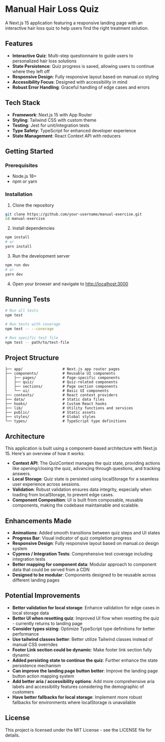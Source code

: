 # Manual Hair Loss Quiz

A Next.js 15 application featuring a responsive landing page with an interactive hair loss quiz to help users find the right treatment solution.

## Features

- **Interactive Quiz**: Multi-step questionnaire to guide users to personalized hair loss solutions
- **State Persistence**: Quiz progress is saved, allowing users to continue where they left off
- **Responsive Design**: Fully responsive layout based on manual.co styling
- **Accessibility Focus**: Designed with accessibility in mind
- **Robust Error Handling**: Graceful handling of edge cases and errors

## Tech Stack

- **Framework**: Next.js 15 with App Router
- **Styling**: Tailwind CSS with custom theme
- **Testing**: Jest for unit/integration tests
- **Type Safety**: TypeScript for enhanced developer experience
- **State Management**: React Context API with reducers

## Getting Started

### Prerequisites

- Node.js 18+
- npm or yarn

### Installation

1. Clone the repository

```bash
git clone https://github.com/your-username/manual-exercise.git
cd manual-exercise
```

2. Install dependencies

```bash
npm install
# or
yarn install
```

3. Run the development server

```bash
npm run dev
# or
yarn dev
```

4. Open your browser and navigate to [http://localhost:3000](http://localhost:3000)

## Running Tests

```bash
# Run all tests
npm test

# Run tests with coverage
npm test -- --coverage

# Run specific test file
npm test -- path/to/test-file
```

## Project Structure

```
├── app/                  # Next.js app router pages
├── components/           # Reusable UI components
│   ├── pages/            # Page-specific components
│   ├── quiz/             # Quiz-related components
│   ├── sections/         # Page section components
│   └── ui/               # Basic UI components
├── contexts/             # React context providers
├── data/                 # Static data files
├── hooks/                # Custom React hooks
├── lib/                  # Utility functions and services
├── public/               # Static assets
├── styles/               # Global styles
└── types/                # TypeScript type definitions
```

## Architecture

This application is built using a component-based architecture with Next.js 15. Here's an overview of how it works:

- **Context API**: The QuizContext manages the quiz state, providing actions like opening/closing the quiz, advancing through questions, and tracking answers.
- **Local Storage**: Quiz state is persisted using localStorage for a seamless user experience across sessions.
- **Validation**: Robust validation ensures data integrity, especially when loading from localStorage, to prevent edge cases.
- **Component Composition**: UI is built from composable, reusable components, making the codebase maintainable and scalable.

## Enhancements Made

- **Animations**: Added smooth transitions between quiz steps and UI states
- **Progress Bar**: Visual indicator of quiz completion progress
- **Responsive Design**: Fully responsive layout based on manual.co design system
- **Cypress / Integration Tests**: Comprehensive test coverage including integration tests
- **Better mapping for component data**: Modular approach to component data that could be served from a CDN
- **Designed to be modular**: Components designed to be reusable across different landing pages

## Potential Improvements

- **Better validation for local storage**: Enhance validation for edge cases in local storage data
- **Better UI when resetting quiz**: Improved UI flow when resetting the quiz - currently returns to landing page
- **Consider types sizing**: Optimize TypeScript type definitions for better performance
- **Use tailwind classes better**: Better utilize Tailwind classes instead of manual CSS overrides
- **Footer Link section could be dynamic**: Make footer link section fully dynamic
- **Added persisting state to continue the quiz**: Further enhance the state persistence mechanism
- **Can improve the landing page button better**: Improve the landing page button action mapping system
- **Add better aria / accessibility options**: Add more comprehensive aria labels and accessibility features considering the demographic of customers
- **Have better fallbacks for local storage**: Implement more robust fallbacks for environments where localStorage is unavailable

## License

This project is licensed under the MIT License - see the LICENSE file for details.
